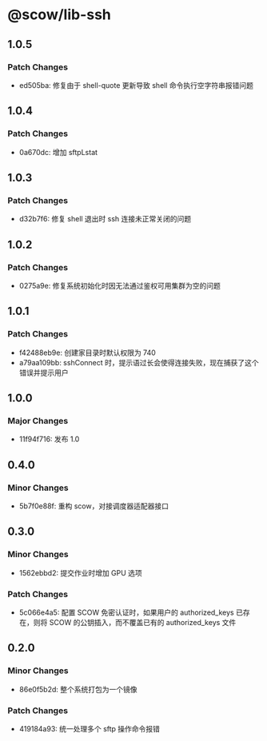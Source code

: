 # @scow/lib-ssh

## 1.0.5

### Patch Changes

- ed505ba: 修复由于 shell-quote 更新导致 shell 命令执行空字符串报错问题

## 1.0.4

### Patch Changes

- 0a670dc: 增加 sftpLstat

## 1.0.3

### Patch Changes

- d32b7f6: 修复 shell 退出时 ssh 连接未正常关闭的问题

## 1.0.2

### Patch Changes

- 0275a9e: 修复系统初始化时因无法通过鉴权可用集群为空的问题

## 1.0.1

### Patch Changes

- f42488eb9e: 创建家目录时默认权限为 740
- a79aa109bb: sshConnect 时，提示语过长会使得连接失败，现在捕获了这个错误并提示用户

## 1.0.0

### Major Changes

- 11f94f716: 发布 1.0

## 0.4.0

### Minor Changes

- 5b7f0e88f: 重构 scow，对接调度器适配器接口

## 0.3.0

### Minor Changes

- 1562ebbd2: 提交作业时增加 GPU 选项

### Patch Changes

- 5c066e4a5: 配置 SCOW 免密认证时，如果用户的 authorized_keys 已存在，则将 SCOW 的公钥插入，而不覆盖已有的 authorized_keys 文件

## 0.2.0

### Minor Changes

- 86e0f5b2d: 整个系统打包为一个镜像

### Patch Changes

- 419184a93: 统一处理多个 sftp 操作命令报错

